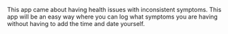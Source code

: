 This app came about having health issues with inconsistent symptoms. This app will be an easy way where you can log what symptoms you are having without having to add the time and date yourself.

